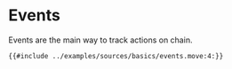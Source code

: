 # Events

Events are the main way to track actions on chain.

```move
{{#include ../examples/sources/basics/events.move:4:}}
```
